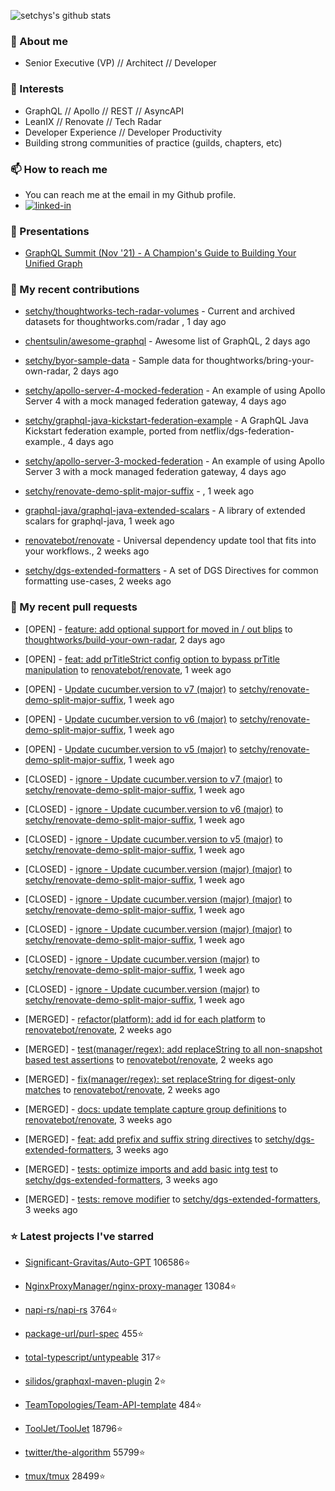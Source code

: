 <p align="left">
  <img src="https://github-readme-stats.vercel.app/api?username=setchy&show_icons=true&theme=algolia&count_private=true" alt="setchys's github stats">
</p>

### 📖 About me

- Senior Executive (VP) // Architect // Developer

### 🔭 Interests

- GraphQL // Apollo // REST // AsyncAPI
- LeanIX // Renovate // Tech Radar
- Developer Experience // Developer Productivity
- Building strong communities of practice (guilds, chapters, etc)

### 📫 How to reach me

- You can reach me at the email in my Github profile.
- [<img alt="linked-in" src="https://img.shields.io/badge/linkedin-%230077B5.svg?&style=for-the-badge&logo=linkedin&logoColor=white" />](https://www.linkedin.com/in/adamsetch)

### 🎤 Presentations

- [GraphQL Summit (Nov '21) - A Champion's Guide to Building Your Unified Graph](https://www.apollographql.com/events/roundtable/graphql-summit-november-2021/a-champions-guide-to-building-your-unified-graph)

### 🚀 My recent contributions



- [setchy/thoughtworks-tech-radar-volumes](https://github.com/setchy/thoughtworks-tech-radar-volumes) - Current and archived datasets for thoughtworks.com/radar , 1 day ago

- [chentsulin/awesome-graphql](https://github.com/chentsulin/awesome-graphql) - Awesome list of GraphQL, 2 days ago

- [setchy/byor-sample-data](https://github.com/setchy/byor-sample-data) - Sample data for thoughtworks/bring-your-own-radar, 2 days ago

- [setchy/apollo-server-4-mocked-federation](https://github.com/setchy/apollo-server-4-mocked-federation) - An example of using Apollo Server 4 with a mock managed federation gateway, 4 days ago

- [setchy/graphql-java-kickstart-federation-example](https://github.com/setchy/graphql-java-kickstart-federation-example) - A GraphQL Java Kickstart federation example, ported from netflix/dgs-federation-example., 4 days ago

- [setchy/apollo-server-3-mocked-federation](https://github.com/setchy/apollo-server-3-mocked-federation) - An example of using Apollo Server 3 with a mock managed federation gateway, 4 days ago

- [setchy/renovate-demo-split-major-suffix](https://github.com/setchy/renovate-demo-split-major-suffix) - , 1 week ago

- [graphql-java/graphql-java-extended-scalars](https://github.com/graphql-java/graphql-java-extended-scalars) - A library of extended scalars for graphql-java, 1 week ago

- [renovatebot/renovate](https://github.com/renovatebot/renovate) - Universal dependency update tool that fits into your workflows., 2 weeks ago

- [setchy/dgs-extended-formatters](https://github.com/setchy/dgs-extended-formatters) - A set of DGS Directives for common formatting use-cases, 2 weeks ago

### 🎉 My recent pull requests



- [OPEN] - [feature: add optional support for moved in / out blips](https://github.com/thoughtworks/build-your-own-radar/pull/310) to [thoughtworks/build-your-own-radar](https://github.com/thoughtworks/build-your-own-radar), 2 days ago

- [OPEN] - [feat: add prTitleStrict config option to bypass prTitle manipulation](https://github.com/renovatebot/renovate/pull/21454) to [renovatebot/renovate](https://github.com/renovatebot/renovate), 1 week ago

- [OPEN] - [Update cucumber.version to v7 (major)](https://github.com/setchy/renovate-demo-split-major-suffix/pull/23) to [setchy/renovate-demo-split-major-suffix](https://github.com/setchy/renovate-demo-split-major-suffix), 1 week ago

- [OPEN] - [Update cucumber.version to v6 (major)](https://github.com/setchy/renovate-demo-split-major-suffix/pull/22) to [setchy/renovate-demo-split-major-suffix](https://github.com/setchy/renovate-demo-split-major-suffix), 1 week ago

- [OPEN] - [Update cucumber.version to v5 (major)](https://github.com/setchy/renovate-demo-split-major-suffix/pull/21) to [setchy/renovate-demo-split-major-suffix](https://github.com/setchy/renovate-demo-split-major-suffix), 1 week ago

- [CLOSED] - [ignore - Update cucumber.version to v7 (major)](https://github.com/setchy/renovate-demo-split-major-suffix/pull/20) to [setchy/renovate-demo-split-major-suffix](https://github.com/setchy/renovate-demo-split-major-suffix), 1 week ago

- [CLOSED] - [ignore - Update cucumber.version to v6 (major)](https://github.com/setchy/renovate-demo-split-major-suffix/pull/19) to [setchy/renovate-demo-split-major-suffix](https://github.com/setchy/renovate-demo-split-major-suffix), 1 week ago

- [CLOSED] - [ignore - Update cucumber.version to v5 (major)](https://github.com/setchy/renovate-demo-split-major-suffix/pull/18) to [setchy/renovate-demo-split-major-suffix](https://github.com/setchy/renovate-demo-split-major-suffix), 1 week ago

- [CLOSED] - [ignore - Update cucumber.version (major) (major)](https://github.com/setchy/renovate-demo-split-major-suffix/pull/17) to [setchy/renovate-demo-split-major-suffix](https://github.com/setchy/renovate-demo-split-major-suffix), 1 week ago

- [CLOSED] - [ignore - Update cucumber.version (major) (major)](https://github.com/setchy/renovate-demo-split-major-suffix/pull/16) to [setchy/renovate-demo-split-major-suffix](https://github.com/setchy/renovate-demo-split-major-suffix), 1 week ago

- [CLOSED] - [ignore - Update cucumber.version (major) (major)](https://github.com/setchy/renovate-demo-split-major-suffix/pull/15) to [setchy/renovate-demo-split-major-suffix](https://github.com/setchy/renovate-demo-split-major-suffix), 1 week ago

- [CLOSED] - [ignore - Update cucumber.version (major)](https://github.com/setchy/renovate-demo-split-major-suffix/pull/12) to [setchy/renovate-demo-split-major-suffix](https://github.com/setchy/renovate-demo-split-major-suffix), 1 week ago

- [CLOSED] - [ignore - Update cucumber.version (major)](https://github.com/setchy/renovate-demo-split-major-suffix/pull/11) to [setchy/renovate-demo-split-major-suffix](https://github.com/setchy/renovate-demo-split-major-suffix), 1 week ago

- [MERGED] - [refactor(platform): add id for each platform](https://github.com/renovatebot/renovate/pull/21405) to [renovatebot/renovate](https://github.com/renovatebot/renovate), 2 weeks ago

- [MERGED] - [test(manager/regex): add replaceString to all non-snapshot based test assertions](https://github.com/renovatebot/renovate/pull/21380) to [renovatebot/renovate](https://github.com/renovatebot/renovate), 2 weeks ago

- [MERGED] - [fix(manager/regex): set replaceString for digest-only matches](https://github.com/renovatebot/renovate/pull/21370) to [renovatebot/renovate](https://github.com/renovatebot/renovate), 2 weeks ago

- [MERGED] - [docs: update template capture group definitions](https://github.com/renovatebot/renovate/pull/21311) to [renovatebot/renovate](https://github.com/renovatebot/renovate), 3 weeks ago

- [MERGED] - [feat: add prefix and suffix string directives](https://github.com/setchy/dgs-extended-formatters/pull/90) to [setchy/dgs-extended-formatters](https://github.com/setchy/dgs-extended-formatters), 3 weeks ago

- [MERGED] - [tests: optimize imports and add basic intg test](https://github.com/setchy/dgs-extended-formatters/pull/89) to [setchy/dgs-extended-formatters](https://github.com/setchy/dgs-extended-formatters), 3 weeks ago

- [MERGED] - [tests: remove modifier](https://github.com/setchy/dgs-extended-formatters/pull/87) to [setchy/dgs-extended-formatters](https://github.com/setchy/dgs-extended-formatters), 3 weeks ago

### ⭐ Latest projects I've starred



- [Significant-Gravitas/Auto-GPT](https://github.com/Significant-Gravitas/Auto-GPT) 106586⭐

- [NginxProxyManager/nginx-proxy-manager](https://github.com/NginxProxyManager/nginx-proxy-manager) 13084⭐

- [napi-rs/napi-rs](https://github.com/napi-rs/napi-rs) 3764⭐

- [package-url/purl-spec](https://github.com/package-url/purl-spec) 455⭐

- [total-typescript/untypeable](https://github.com/total-typescript/untypeable) 317⭐

- [silidos/graphqxl-maven-plugin](https://github.com/silidos/graphqxl-maven-plugin) 2⭐

- [TeamTopologies/Team-API-template](https://github.com/TeamTopologies/Team-API-template) 484⭐

- [ToolJet/ToolJet](https://github.com/ToolJet/ToolJet) 18796⭐

- [twitter/the-algorithm](https://github.com/twitter/the-algorithm) 55799⭐

- [tmux/tmux](https://github.com/tmux/tmux) 28499⭐


